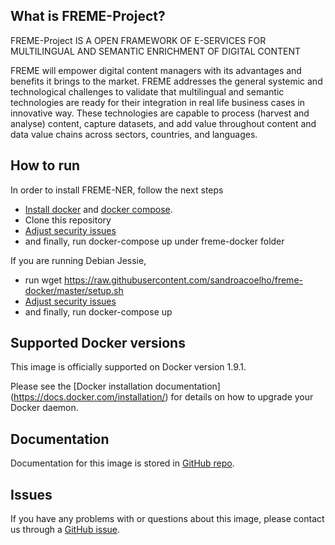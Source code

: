 ## What is FREME-Project?

FREME-Project IS A OPEN FRAMEWORK OF E-SERVICES FOR MULTILINGUAL AND SEMANTIC ENRICHMENT OF DIGITAL CONTENT

FREME will empower digital content managers with its advantages and benefits it brings to the market. FREME addresses the general systemic and technological challenges to validate that multilingual and semantic technologies are ready for their integration in real life business cases in innovative way. These technologies are capable to process (harvest and analyse) content, capture datasets, and add value throughout content and data value chains across sectors, countries, and languages.

## How to run

In order to install FREME-NER, follow the next steps

- [Install docker](https://docs.docker.com/engine/installation/) and [docker compose](https://docs.docker.com/compose/).
- Clone this repository
- [Adjust security issues](SECURITY.md)
- and finally, run docker-compose up under freme-docker folder


If you are running Debian Jessie,

- run wget https://raw.githubusercontent.com/sandroacoelho/freme-docker/master/setup.sh
- [Adjust security issues](SECURITY.md)
- and finally, run docker-compose up


## Supported Docker versions
This image is officially supported on Docker version 1.9.1.

Please see the [Docker installation documentation] (https://docs.docker.com/installation/) for details on how to upgrade your Docker daemon.

## Documentation

Documentation for this image is stored in [GitHub repo](http://api-dev.freme-project.eu/doc/tutorials/overview.html).

## Issues
If you have any problems with or questions about this image, please contact us through a [GitHub issue](https://github.com/sandroacoelho/freme-docker/issues).

